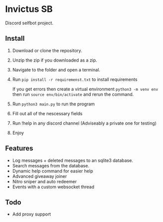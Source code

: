 # Invictus SB
Discord selfbot project.

## Install
1. Download or clone the repository.
2. Unzip the zip if you downloaded as a zip.
3. Navigate to the folder and open a terminal.
4. Run `pip install -r requiremenst.txt` to install requirements

    If you get errors then create a virtual environment `python3 -m venv env` then run `source env/bin/activate`     and rerun the command.

5. Run `python3 main.py` to run the program
6. Fill out all of the nescessary fields
7. Run !help in any discord channel (Adviseably a private one for testing) 
8. Enjoy

## Features
- Log messages + deleted messages to an sqlite3 database.
- Search messages from the database.
- Dynamic help command for easier help
- Advanced giveaway joiner
- Nitro sniper and auto redeemer
- Events with a custom websocket thread

## Todo
- Add proxy support